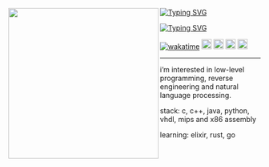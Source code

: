 <p float="left">
  <img src="https://static.demilked.com/wp-content/uploads/2016/05/old-photos-japan-1908-arnold-genthe-1.jpg" width="300" align="left">
</p>

[![Typing SVG](https://readme-typing-svg.demolab.com?font=Fira+Code&pause=1000&color=AF38F7&center=true&repeat=false&width=435&lines=neonzada)](https://git.io/typing-svg)

[![Typing SVG](https://readme-typing-svg.demolab.com?font=Fira+Code&pause=1000&color=AF38F7&center=true&width=435&lines=low+level+programming;natural+language+processing;researcher%2C+student%2C+learner)](https://git.io/typing-svg)

[![wakatime](https://wakatime.com/badge/user/505eac5d-145c-400e-9f68-7d22aaab0e2d.svg)](https://wakatime.com/@505eac5d-145c-400e-9f68-7d22aaab0e2d)
[<img height="20" src="https://img.shields.io/badge/linkedin-blue.svg?&style=for-the-badge&logo=linkedin&logoColor=white" />][linkedin]
[<img height="20" src="https://img.shields.io/badge/discord-darkblue?style=for-the-badge&logo=discord&logoColor=white"/>][discord]
[<img height="20" src="https://img.shields.io/badge/my_website-purple?style=for-the-badge&logo=neocities&logoColor=white"/>][website]
[<img height="20" src="https://img.shields.io/badge/X-black?&style=for-the-badge&logo=x&logoColor=white" />][twitter]

---
i’m interested in low-level programming, reverse engineering and natural language processing.

stack: c, c++, java, python, vhdl, mips and x86 assembly

learning: elixir, rust, go


[twitter]: https://twitter.com/neonzada
[linkedin]: https://www.linkedin.com/in/allan-duarte-ehlert-ab104220b
[website]: https://neonzada.neocities.org
[discord]: https://discord.com/users/159418755842048001

<!---
ZazaDev/ZazaDev is a ✨ special ✨ repository because its `README.md` (this file) appears on your GitHub profile.
You can click the Preview link to take a look at your changes.
--->
